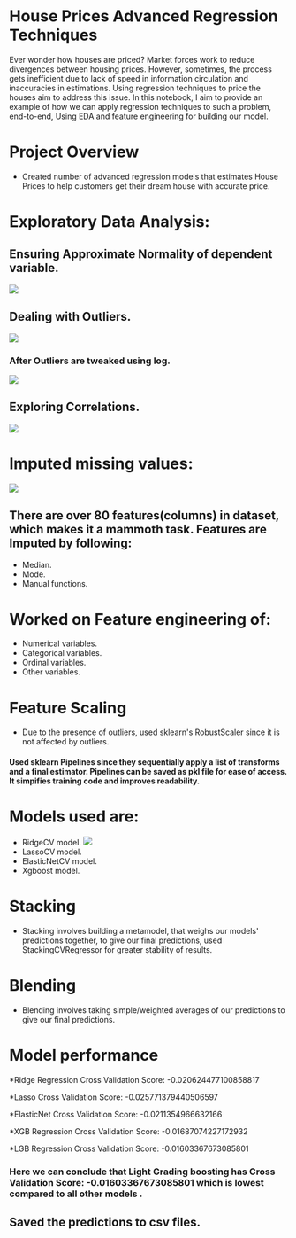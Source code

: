 # House Prices Advanced Regression Techniques

Ever wonder how houses are priced? Market forces work to reduce divergences between housing prices. However, sometimes, the process gets inefficient due to lack of speed in information circulation and inaccuracies in estimations. Using regression techniques to price the houses aim to address this issue. In this notebook, I aim to provide an example of how we can apply regression techniques to such a problem, end-to-end, Using EDA and feature engineering for building our model.

# Project Overview
* Created number of advanced regression models that estimates House Prices to help customers get their dream house with accurate price.

# Exploratory Data Analysis: 

## Ensuring Approximate Normality of dependent variable.

![](https://github.com/sarvaatmak/House-Prices-Advanced-Regression-Techniques/blob/main/images/norm1.png)

## Dealing with Outliers.
![](https://github.com/sarvaatmak/House-Prices-Advanced-Regression-Techniques/blob/main/images/outliers.png)
### After Outliers are tweaked using log.
![](https://github.com/sarvaatmak/House-Prices-Advanced-Regression-Techniques/blob/main/images/norm2.png)

## Exploring Correlations.

![](https://github.com/sarvaatmak/House-Prices-Advanced-Regression-Techniques/blob/main/images/correlations.png)

# Imputed missing values:
![](https://github.com/sarvaatmak/House-Prices-Advanced-Regression-Techniques/blob/main/images/missing.png)
## There are over 80 features(columns) in dataset, which makes it a mammoth task. Features are Imputed by following:
* Median.
* Mode.
* Manual functions.

# Worked on Feature engineering of:
* Numerical variables.
* Categorical variables.
* Ordinal variables.
* Other variables.

# Feature Scaling
  * Due to the presence of outliers, used sklearn's RobustScaler since it is not affected by outliers.

#### Used sklearn Pipelines since they sequentially apply a list of transforms and a final estimator. Pipelines can be saved as pkl file for ease of access. It simpifies training code and improves readability.

# Models used are:
* RidgeCV model.
![](https://github.com/sarvaatmak/House-Prices-Advanced-Regression-Techniques/blob/main/images/ridge_weights_against_alphas.png)
* LassoCV model.
* ElasticNetCV model.
* Xgboost model.

# Stacking
* Stacking involves building a metamodel, that weighs our models' predictions together, to give our final predictions, used StackingCVRegressor for greater stability of results.

# Blending
* Blending involves taking simple/weighted averages of our predictions to give our final predictions.

# Model performance
*Ridge Regression Cross Validation Score: -0.020624477100858817

*Lasso Cross Validation Score: -0.025771379440506597

*ElasticNet Cross Validation Score: -0.0211354966632166

*XGB Regression Cross Validation Score: -0.01687074227172932

*LGB Regression Cross Validation Score: -0.01603367673085801
### Here we can conclude that Light Grading boosting has Cross Validation Score: -0.01603367673085801 which is lowest compared to all other models .

## Saved the predictions to csv files.
